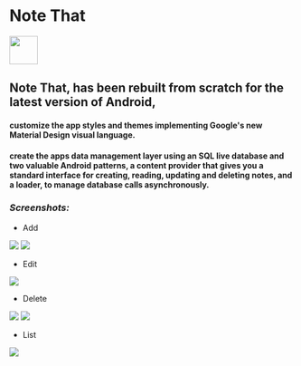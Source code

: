 # Note That

<img src="https://github.com/IdanAftaker/Note_That/blob/master/app/src/main/ic_launcher-web.png?raw=true" width="50" height="50" />

## Note That, has been rebuilt from scratch for the latest version of Android, 
####  customize the app styles and themes implementing Google's new Material Design visual language. 
#### create the apps data management layer using an SQL live database and two valuable Android patterns, a content provider that gives you a standard interface for creating, reading, updating and deleting notes, and a loader, to manage database calls asynchronously.

### _Screenshots:_
- Add
<img src="https://github.com/IdanAftaker/Note_That/blob/master/Screenshot/add.png?raw=true"/>
<img src="https://github.com/IdanAftaker/Note_That/blob/master/Screenshot/add2.png?raw=true"/>

- Edit
<img src="https://github.com/IdanAftaker/Note_That/blob/master/Screenshot/edit.png?raw=true"/>

- Delete
<img src="https://github.com/IdanAftaker/Note_That/blob/master/Screenshot/delete.png?raw=true"/>
<img src="https://github.com/IdanAftaker/Note_That/blob/master/Screenshot/delete2.png?raw=true"/>

- List
<img src="https://github.com/IdanAftaker/Note_That/blob/master/Screenshot/list.png?raw=true"/>




